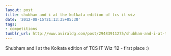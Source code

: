 ```yaml
---
layout: post
title: shubham and i at the kolkata edition of tcs it wiz
date: '2012-08-15T21:13:35+05:30'
tags:
- competitions
tumblr_url: http://www.aviraldg.com/post/29483911275/shubham-and-i-at-the-kolkata-edition-of-tcs-it-wiz
---
```

Shubham and I at the Kolkata edition of TCS IT Wiz ‘12 - first place :)
